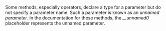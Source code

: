 Some methods, especially operators, declare a type for a parameter but do not specify a parameter name. Such a parameter is known as an *unnamed parameter*. In the documentation for these methods, the *__unnamed0* placeholder represents the unnamed parameter.